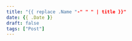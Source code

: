 ```yaml
---
title: "{{ replace .Name "-" " " | title }}"
date: {{ .Date }}
draft: false
tags: ["Post"]
---
```


